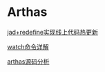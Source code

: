 # Arthas

[jad+redefine实现线上代码热更新](./subfile/_1jad+redefine实现线上代码热更新.md)

[watch命令详解](./subfile/_2watch命令详解.md)

[arthas源码分析](./subfile/_3arthas源码分析.md)